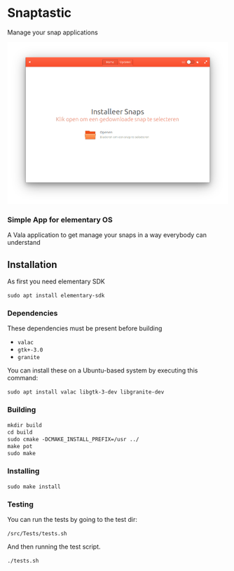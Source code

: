 # Snaptastic
Manage your snap applications

<p align="center">
    <img 
    src="https://raw.githubusercontent.com/bartzaalberg/snaptastic/master/screenshot.png" />
</p>

### Simple App for elementary OS

A Vala application to get manage your snaps in a way everybody can understand

## Installation

As first you need elementary SDK

 `sudo apt install elementary-sdk`

### Dependencies

These dependencies must be present before building
 - `valac`
 - `gtk+-3.0`
 - `granite`

 You can install these on a Ubuntu-based system by executing this command:
 
 `sudo apt install valac libgtk-3-dev libgranite-dev`


### Building
```
mkdir build
cd build
sudo cmake -DCMAKE_INSTALL_PREFIX=/usr ../
make pot
sudo make
```


### Installing
`sudo make install`

### Testing

You can run the tests by going to the test dir:

`/src/Tests/tests.sh`

And then running the test script.

`./tests.sh`

